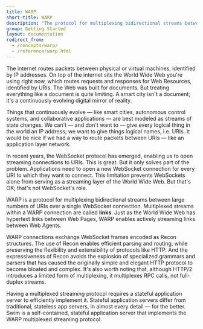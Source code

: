 ```yaml
---
title: WARP
short-title: WARP
description: "The protocol for multiplexing bidirectional streams between large numbers of URIs over a single WebSocket connection"
group: Getting Started
layout: documentation
redirect_from:
  - /concepts/warp/
  - /reference/warp.html
---
```


The internet routes packets between physical or virtual machines, identified by IP addresses. On top of the internet sits the World Wide Web you're using right now, which routes requests and responses for Web Resources, identified by URIs. The Web was built for documents. But treating everything like a document is quite limiting. A smart city isn't a document; it's a continuously evolving digital mirror of reality.

Things that continuously evolve — like smart cities, autonomous control systems, and collaborative applications — are best modeled as streams of state changes. We can't — and don't want to — give every logical thing in the world an IP address; we want to give things logical names, i.e. URIs. It would be nice if we had a way to route packets between URIs — like an application layer network.

In recent years, the WebSocket protocol has emerged, enabling us to open streaming connections to URIs. This is great. But it only solves part of the problem. Applications need to open a new WebSocket connection for every URI to which they want to connect. This limitation prevents WebSockets alone from serving as a streaming layer of the World Wide Web. But that's OK; that's not WebSocket's role.

WARP is a protocol for multiplexing bidirectional streams between large numbers of URIs over a single WebSocket connection. Multiplexed streams within a WARP connection are called **links**. Just as the World Wide Web has hypertext links between Web Pages, WARP enables actively streaming links between Web Agents.

WARP connections exchange WebSocket frames encoded as Recon structures. The use of Recon enables efficient parsing and routing, while preserving the flexibility and extensibility of protocols like HTTP. And the expressiveness of Recon avoids the explosion of specialized grammars and parsers that has caused the originally simple and elegant HTTP protocol to become bloated and complex. It's also worth noting that, although HTTP/2 introduces a limited form of multiplexing, it multiplexes RPC calls, not full-duplex streams.

Having a multiplexed streaming protocol requires a stateful application server to efficiently implement it. Stateful application servers differ from traditional, stateless app servers, in almost every detail — for the better. Swim is a self-contained, stateful application server that implements the WARP multiplexed streaming protocol.

